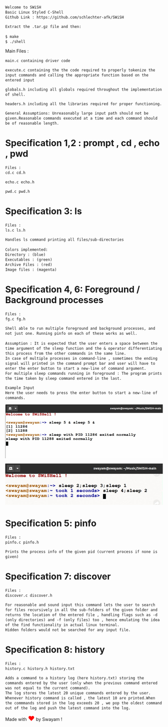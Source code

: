 <!-- file is written in markdown format -->

```
Welcome to SWiSH
Basic Linux Styled C-Shell
Github Link : https://github.com/schlechter-afk/SWiSH
```

```
Extract the .tar.gz file and then:

$ make
$ ./shell
```

Main Files :
```
main.c containing driver code
```
```
execute.c containing the the code required to properly tokenize the input commands and calling the appropriate function based on the entered input
```
```
globals.h including all globals required throughout the implementation of shell.
```
```
headers.h including all the libraries required for proper functioning.
```

```
General Assumptions: Unreasonably large input path should not be given.Reasonable commands executed at a time and each command should be of reasonable length.
```

# ****Specification 1,2 : prompt , cd , echo , pwd****

```
Files :
cd.c cd.h
```
```
echo.c echo.h
```
```
pwd.c pwd.h
```

# ****Specification 3: ls****

```
Files :
ls.c ls.h
```
```
Handles ls command printing all files/sub-directories

Colors implemented:
Directory : (blue)
Executables : (green)
Archive Files : (red)
Image files : (magenta)
```

# ****Specification 4, 6: Foreground / Background processes****

```
Files :
fg.c fg.h
```
```
Shell able to run multiple foreground and background processes, and not just one. Running pinfo on each of these works as well.

Assumption : It is expected that the user enters a space between the time argument of the sleep function and the & operator differentiating this process from the other commands in the same line.
In case of multiple processes in command-line , sometimes the ending signal will printed in the command prompt bar and user will have to enter the enter button to start a new-line of command argument.
For multiple sleep commands running in foreground : The program prints the time taken by sleep command entered in the last.
```
```
Example Input
Here the user needs to press the enter button to start a new-line of commands. 
```

<img src="Assumption1.jpeg"></img>

<img src="Assumption2.jpeg"></img>

# ****Specification 5: pinfo****

```
Files :
pinfo.c pinfo.h
```
```
Prints the process info of the given pid (current process if none is given)
```

# ****Specification 7: discover****

```
Files :
discover.c discover.h
```
```
For reasonable and sound input this command lets the user to search for files recursively in all the sub-folders of the given folder and returns the location of the entered file , handling flags such as -d (only directories) and -f (only files) too , hence emulating the idea of the find functionality in actual linux terminal.
Hidden folders would not be searched for any input file.
```

# ****Specification 8: history****

```
Files :
history.c history.h history.txt
```
```
Adds a command to a history log (here history.txt) storing the commands entered by the user (only when the previous command entered was not equal to the current command).
The log stores the latest 20 unique commands entered by the user.
Whenever history command is called , the latest 10 are printed.When the commmands stored in the log exceeds 20 , we pop the oldest command out of the log and push the latest command into the log.
```
<p>Made with <span style="font-size:150%;color:red;">&hearts;</span> by Swayam !</p>
